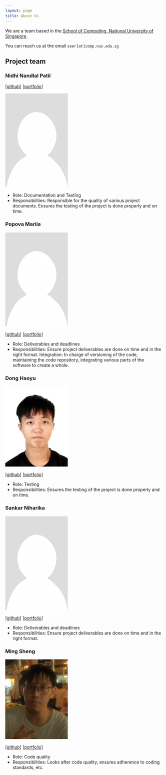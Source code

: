 ```yaml
---
layout: page
title: About Us
---
```


We are a team based in the [School of Computing, National University of Singapore](https://www.comp.nus.edu.sg).

You can reach us at the email `seer[at]comp.nus.edu.sg`

## Project team

### Nidhi Nandlal Patil

[[github](https://github.com/patil-np)]
[[portfolio](team/johndoe.md)]

<img src="images/patil-np.png" width="200px">

* Role: Documentation and Testing
* Responsibilities: Responsible for the quality of various project documents. Ensures the testing of the project is done properly and on time.

### Popova Mariia

<img src="images/popova-mariia.png" width="200px">

[[github](https://github.com/popova-mariia)]
[[portfolio](team/johndoe.md)]

* Role: Deliverables and deadlines
* Responsibilities: Ensure project deliverables are done on time and in the right format.
  Integration: In charge of versioning of the code, maintaining the code repository, integrating various parts of the software to create a whole.

### Dong Haoyu

<img src="images/engulfy.png" width="200px">

[[github](http://github.com/engulfy)]
[[portfolio](team/johndoe.md)]

* Role: Testing
* Responsibilities: Ensures the testing of the project is done properly and on time.

### Sankar Niharika

<img src="images/niha81.png" width="200px">

[[github](http://github.com/niha81)]
[[portfolio](team/johndoe.md)]

* Role: Deliverables and deadlines
* Responsibilities: Ensure project deliverables are done on time and in the right format.

### Ming Sheng

<img src="images/moingshoing.png" width="200px">

[[github](http://github.com/moingshoing)]
[[portfolio](team/johndoe.md)]

* Role: Code quality
* Responsibilities: Looks after code quality, ensures adherence to coding standards, etc.

